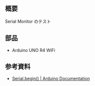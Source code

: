 ## 概要
Serial Monitor のテスト

## 部品
- Arduino UNO R4 WiFi

## 参考資料
- [Serial.begin() | Arduino Documentation](https://docs.arduino.cc/language-reference/en/functions/communication/serial/begin/)
